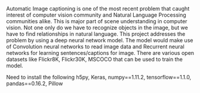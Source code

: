 Automatic Image captioning is one of the most recent problem that caught interest of computer vision community and Natural Language Processing communities alike. This is major part of scene understanding in computer vision. Not one only do we have to recognize objects in the image, but we have to find relationships in natural language. This project addresses the problem by using a deep neural network model. The model would make use of Convolution neural networks to read image data and Recurrent neural networks for learning sentences/captions for image. There are various open datasets like Flickr8K, Flickr30K, MSCOCO that can be used to train the model.

Need to install the following
h5py, Keras, numpy==1.11.2, tensorflow==1.1.0, pandas==0.16.2, Pillow
